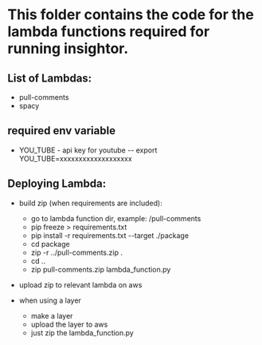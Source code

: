 # This folder contains the code for the lambda functions required for running insightor.

## List of Lambdas:
- pull-comments
- spacy

## required env variable
- YOU_TUBE - api key for youtube
-- export YOU_TUBE=xxxxxxxxxxxxxxxxxxx


## Deploying Lambda:
- build zip (when requirements are included):
    - go to lambda function dir, example: /pull-comments
    - pip freeze > requirements.txt
    - pip install -r requirements.txt  --target ./package
    - cd package
    - zip -r ../pull-comments.zip .
    - cd ..
    - zip pull-comments.zip lambda_function.py 
- upload zip to relevant lambda on aws

- when using a layer
    - make a layer
    - upload the layer to aws
    - just zip the lambda_function.py